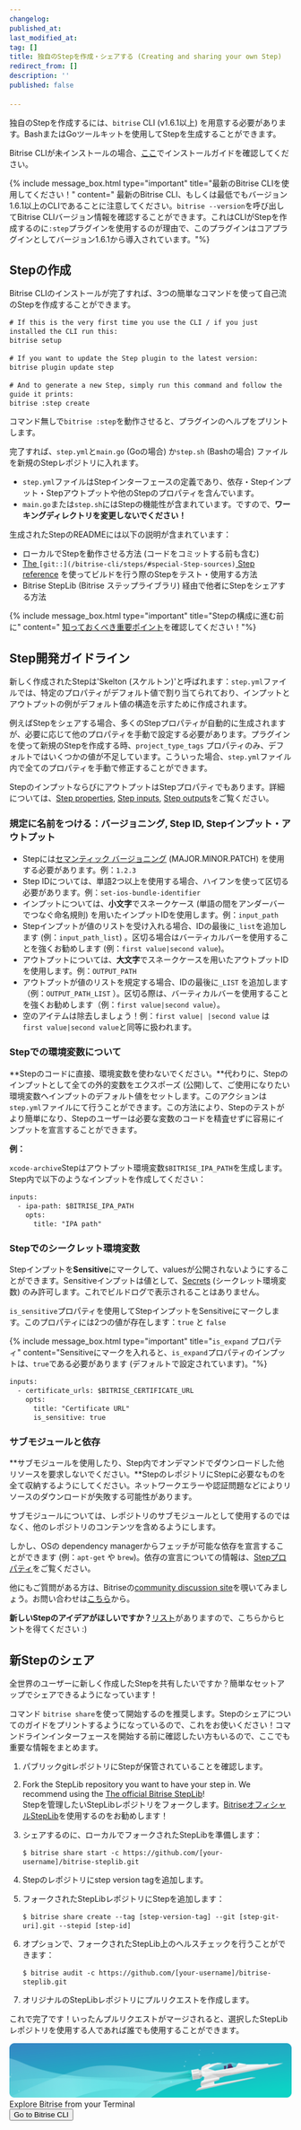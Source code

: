 ```yaml
---
changelog:
published_at:
last_modified_at:
tag: []
title: 独自のStepを作成・シェアする (Creating and sharing your own Step)
redirect_from: []
description: ''
published: false

---
```

独自のStepを作成するには、`bitrise` CLI (v1.6.1以上) を用意する必要があります。BashまたはGoツールキットを使用してStepを生成することができます。

Bitrise CLIが未インストールの場合、[ここ](/bitrise-cli/installation/)でインストールガイドを確認してください。

{% include message_box.html type="important" title="最新のBitrise CLIを使用してください！" content=" 最新のBitrise CLI、もしくは最低でもバージョン1.6.1以上のCLIであることに注意してください。`bitrise --version`を呼び出してBitrise CLIバージョン情報を確認することができます。これはCLIがStepを作成するのに`:step`プラグインを使用するのが理由で、このプラグインはコアプラグインとしてバージョン1.6.1から導入されています。"%}

## Stepの作成

Bitrise CLIのインストールが完了すれば、3つの簡単なコマンドを使って自己流のStepを作成することができます。

    # If this is the very first time you use the CLI / if you just installed the CLI run this:
    bitrise setup
    
    # If you want to update the Step plugin to the latest version:
    bitrise plugin update step
    
    # And to generate a new Step, simply run this command and follow the guide it prints:
    bitrise :step create

コマンド無しで`bitrise :step`を動作させると、プラグインのヘルプをプリントします。

完了すれば、`step.yml`と`main.go` (Goの場合) か`step.sh` (Bashの場合) ファイルを新規のStepレポジトリに入れます。

* `step.yml`ファイルはStepインターフェースの定義であり、依存・Stepインプット・Stepアウトプットや他のStepのプロパティを含んでいます。
* `main.go`または`step.sh`にはStepの機能性が含まれています。ですので、**ワーキングディレクトリを変更しないでください！**

生成されたStepのREADMEには以下の説明が含まれています：

* ローカルでStepを動作させる方法 (コードをコミットする前も含む)
* [The ](/bitrise-cli/steps/#special-Step-sources)`[git::](/bitrise-cli/steps/#special-Step-sources)`[ Step reference](/bitrise-cli/steps/#special-Step-sources) を使ってビルドを行う際のStepをテスト・使用する方法
* Bitrise StepLib (Bitrise ステップライブラリ) 経由で他者にStepをシェアする方法

{% include message_box.html type="important" title="Stepの構成に進む前に" content=" [知っておくべき重要ポイント](/bitrise-cli/most-important-concepts/)を確認してください！"%}

## Step開発ガイドライン

新しく作成されたStepは'Skelton (スケルトン)'と呼ばれます：`step.yml`ファイルでは、特定のプロパティがデフォルト値で割り当てられており、インプットとアウトプットの例がデフォルト値の構造を示すために作成されます。

例えばStepをシェアする場合、多くのStepプロパティが自動的に生成されますが、必要に応じて他のプロパティを手動で設定する必要があります。プラグインを使って新規のStepを作成する時、`project_type_tags` プロパティのみ、デフォルトではいくつかの値が不足しています。こういった場合、`step.yml`ファイル内で全てのプロパティを手動で修正することができます。

StepのインプットならびにアウトプットはStepプロパティでもあります。詳細については、[Step properties](/bitrise-cli/step-properties), [Step inputs](/bitrise-cli/step-inputs), [Step outputs](/bitrise-cli/step-outputs)をご覧ください。

### 規定に名前をつける：バージョニング, Step ID, Stepインプット・アウトプット

* Stepには[セマンティック バージョニング](https://semver.org/lang/ja/) (MAJOR.MINOR.PATCH) を使用する必要があります。例：`1.2.3`
* Step IDについては、単語2つ以上を使用する場合、ハイフンを使って区切る必要があります。例：`set-ios-bundle-identifier`
* インプットについては、**小文字**でスネークケース (単語の間をアンダーバーでつなぐ命名規則) を用いたインプットIDを使用します。例：`input_path`
* Stepインプットが値のリストを受け入れる場合、IDの最後に`_list`を追加します (例：`input_path_list`) 。区切る場合はバーティカルバーを使用することを強くお勧めします (例：`first value|second value`)。
* アウトプットについては、**大文字**でスネークケースを用いたアウトプットIDを使用します。例：`OUTPUT_PATH`
* アウトプットが値のリストを規定する場合、IDの最後に`_LIST` を追加します（例：`OUTPUT_PATH_LIST` ）。区切る際は、バーティカルバーを使用することを強くお勧めします（例：`first value|second value`）。
* 空のアイテムは除去しましょう！例：`first value| |second value` は `first value|second value`と同等に扱われます。

### Stepでの環境変数について

**Stepのコードに直接、環境変数を使わないでください。**代わりに、Stepのインプットとして全ての外的変数をエクスポーズ (公開)して、ご使用になりたい環境変数へインプットのデフォルト値をセットします。このアクションは`step.yml`ファイルにて行うことができます。この方法により、Stepのテストがより簡単になり、Stepのユーザーは必要な変数のコードを精査せずに容易にインプットを宣言することができます。

**例：**

`xcode-archive`Stepはアウトプット環境変数`$BITRISE_IPA_PATH`を生成します。Step内で以下のようなインプットを作成してください：

    inputs:
      - ipa-path: $BITRISE_IPA_PATH
        opts:
          title: "IPA path"

### Stepでのシークレット環境変数

Stepインプットを**Sensitive**にマークして、valuesが公開されないようにすることができます。Sensitiveインプットは値として、[Secrets](/bitrise-cli/secrets/) (シークレット環境変数) のみ許可します。これでビルドログで表示されることはありません。

`is_sensitive`プロパティを使用してStepインプットをSensitiveにマークします。このプロパティには2つの値が存在します：`true` と `false`

{% include message_box.html type="important" title="`is_expand` プロパティ" content="Sensitiveにマークを入れると、`is_expand`プロパティのインプットは、`true`である必要があります (デフォルトで設定されています)。"%}

    inputs:
      - certificate_urls: $BITRISE_CERTIFICATE_URL
        opts:
          title: "Certificate URL"
          is_sensitive: true

### サブモジュールと依存

**サブモジュールを使用したり、Step内でオンデマンドでダウンロードした他リソースを要求しないでください。**StepのレポジトリにStepに必要なものを全て収納するようにしてください。ネットワークエラーや認証問題などによりリソースのダウンロードが失敗する可能性があります。

サブモジュールについては、レポジトリのサブモジュールとして使用するのではなく、他のレポジトリのコンテンツを含めるようにします。

しかし、OSの dependency managerからフェッチが可能な依存を宣言することができます (例：`apt-get` や `brew`)。依存の宣言についての情報は、[Stepプロパティ](/bitrise-cli/step-properties)をご覧ください。

他にもご質問がある方は、Bitriseの[community discussion site](https://discuss.bitrise.io/)を覗いてみましょう。お問い合わせは[こちら](https://www.bitrise.io/contact)から。

**新しいStepのアイデアがほしいですか？**[リスト](https://discuss.bitrise.io/search?q=tags%3Acontrib-this-feature%20tag%3AStep)がありますので、こちらからヒントを得てください :)

## 新Stepのシェア

全世界のユーザーに新しく作成したStepを共有したいですか？簡単なセットアップでシェアできるようになっています！

コマンド `bitrise share`を使って開始するのを推奨します。Stepのシェアについてのガイドをプリントするようになっているので、これをお使いください！コマンドラインインターフェースを開始する前に確認したい方もいるので、ここでも重要な情報をまとめます。

1. パブリックgitレポジトリにStepが保管されていることを確認します。
2. Fork the StepLib repository you want to have your step in. We recommend using the [The official Bitrise StepLib](https://github.com/bitrise-io/bitrise-steplib)!  
   Stepを管理したいStepLibレポジトリをフォークします。[BitriseオフィシャルStepLib](https://github.com/bitrise-io/bitrise-steplib)を使用するのをお勧めします！
3. シェアするのに、ローカルでフォークされたStepLibを準備します：

       $ bitrise share start -c https://github.com/[your-username]/bitrise-steplib.git
4. Stepのレポジトリにstep version tagを追加します。
5. フォークされたStepLibレポジトリにStepを追加します：

       $ bitrise share create --tag [step-version-tag] --git [step-git-uri].git --stepid [step-id]
6. オプションで、フォークされたStepLib上のヘルスチェックを行うことができます：

       $ bitrise audit -c https://github.com/[your-username]/bitrise-steplib.git
7. オリジナルのStepLibレポジトリにプルリクエストを作成します。

これで完了です！いったんプルリクエストがマージされると、選択したStepLibレポジトリを使用する人であれば誰でも使用することができます。

<div class="banner"> <img src="/assets/images/banner-bg-888x170.png" style="border: none;"> <div class="deploy-text">Explore Bitrise from your Terminal</div> <a target="_blank" href="[https://app.bitrise.io/cli](https://app.bitrise.io/cli "https://app.bitrise.io/cli")"><button class="button">Go to Bitrise CLI</button></a> </div>